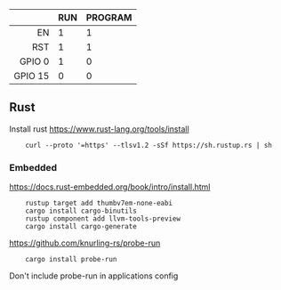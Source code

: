 
|         | RUN | PROGRAM |
|--------:|-----|---------|
|      EN |  1  |   1     |
|     RST |  1  |   1     |
| GPIO 0  |  1  |   0     |
| GPIO 15 |  0  |   0     |

## Rust
Install rust
https://www.rust-lang.org/tools/install

        curl --proto '=https' --tlsv1.2 -sSf https://sh.rustup.rs | sh

### Embedded
https://docs.rust-embedded.org/book/intro/install.html

        rustup target add thumbv7em-none-eabi
        cargo install cargo-binutils
        rustup component add llvm-tools-preview
        cargo install cargo-generate

https://github.com/knurling-rs/probe-run

        cargo install probe-run

Don't include probe-run in applications config
